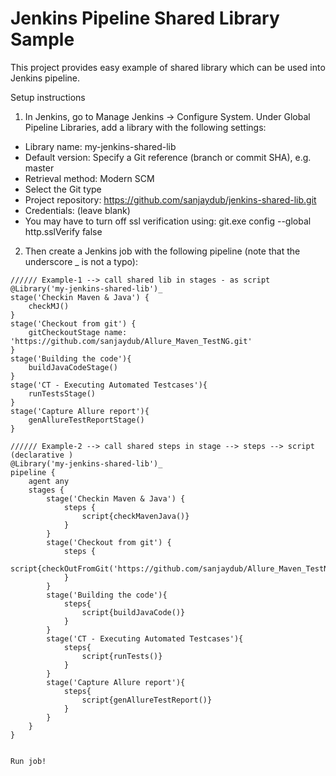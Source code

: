 # Jenkins Pipeline Shared Library Sample

This project provides easy example of shared library which can be used into Jenkins pipeline.

Setup instructions

1. In Jenkins, go to Manage Jenkins → Configure System. Under Global Pipeline Libraries, add a library with the following settings:
  * Library name: my-jenkins-shared-lib
  * Default version: Specify a Git reference (branch or commit SHA), e.g. master
  * Retrieval method: Modern SCM
  * Select the Git type
  * Project repository: https://github.com/sanjaydub/jenkins-shared-lib.git
  * Credentials: (leave blank)
  * You may have to turn off ssl verification using:     git.exe config --global http.sslVerify false

2. Then create a Jenkins job with the following pipeline (note that the underscore _ is not a typo):

```
////// Example-1 --> call shared lib in stages - as script
@Library('my-jenkins-shared-lib')_
stage('Checkin Maven & Java') {
    checkMJ()
}
stage('Checkout from git') {
	gitCheckoutStage name: 'https://github.com/sanjaydub/Allure_Maven_TestNG.git'
}
stage('Building the code'){
    buildJavaCodeStage()			
}		
stage('CT - Executing Automated Testcases'){
    runTestsStage()
}
stage('Capture Allure report'){
    genAllureTestReportStage()
}

////// Example-2 --> call shared steps in stage --> steps --> script (declarative )
@Library('my-jenkins-shared-lib')_
pipeline {
    agent any
    stages {
        stage('Checkin Maven & Java') {
            steps {
                script{checkMavenJava()}
            }
        }		
		stage('Checkout from git') {
            steps {
                script{checkOutFromGit('https://github.com/sanjaydub/Allure_Maven_TestNG.git')}
            }
        }		
		stage('Building the code'){
            steps{
				script{buildJavaCode()}
            }			
        }		
		stage('CT - Executing Automated Testcases'){
            steps{
                script{runTests()}
            }
        }
		stage('Capture Allure report'){
            steps{
				script{genAllureTestReport()}
			}
        }
    }
}


Run job!
